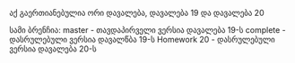 აქ გაერთიანებულია ორი დავალება, დავალება 19 და დავალება 20

სამი ბრენჩია:
master -  თავდაპირველი ვერსია დავალება 19-ს
complete - დასრულებული ვერსია დავალწბა 19-ს
Homework 20 - დასრულებული ვერსია დავალება 20-ს
